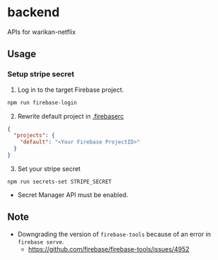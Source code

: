 # backend

APIs for warikan-netflix

## Usage

### Setup stripe secret

1. Log in to the target Firebase project.

```bash
npm run firebase-login
```

2. Rewrite default project in [.firebaserc](.firebaserc)

```json
{
  "projects": {
    "default": "<Your Firebase ProjectID>"
  }
}
```

3. Set your stripe secret

```
npm run secrets-set STRIPE_SECRET
```

- Secret Manager API must be enabled.

## Note

- Downgrading the version of `firebase-tools` because of an error in `firebase serve`.
  - https://github.com/firebase/firebase-tools/issues/4952
